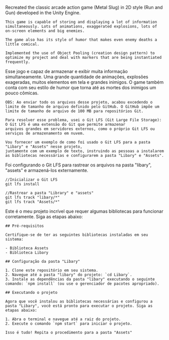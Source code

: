 Recreated the classic arcade action game (Metal Slug) in 2D style (Run and Gun) developed in the Unity Engine.

    This game is capable of storing and displaying a lot of information simultaneously. Lots of animations, exaggerated explosions, lots of on-screen elements and big enemies.

    The game also has its style of humor that makes even enemy deaths a little comical.

    Implemented the use of Object Pooling (creation design pattern) to optimize my project and deal with markers that are being instantiated frequently.

Esse jogo e capaz de armazenar e exibir muita informação simultaneamente. Uma grande quantidade de animações, explosões exageradas, muitos elementos em tela e grandes inimigos. O game também conta com seu estilo de humor que torna até as mortes dos inimigos um pouco cômicas.

    OBS: Ao enviar todo os arquivos desse projeto, acabou excedendo o limite de tamanho de arquivo definido pelo GitHub. O GitHub impõe um limite de tamanho de arquivo de 100 MB para repositórios Git.

    Para resolver esse problema, usei o Git LFS (Git Large File Storage):  
    O Git LFS é uma extensão do Git que permite armazenar 
    arquivos grandes em servidores externos, como o próprio Git LFS ou serviços de armazenamento em nuvem. 

    Vou fornecer um exemplo de como foi usado o Git LFS para a pasta "Libary" e "Assets" nesse projeto, 
    juntamente com um exemplo de texto, instruindo as pessoas a instalarem as bibliotecas necessárias e configurarem a pasta "Libary" e "Assets". 

Foi configurando o Git LFS para rastrear os arquivos na pasta "libary", "assets" e armazená-los externamente. 

    //Inicializar o Git LFS
    git lfs install 

    //Rastrear a pasta "Library" e "assets"
    git lfs track "libary/*" 
    git lfs track "Assets/*"
    
Este é o meu projeto incrível que requer algumas bibliotecas para funcionar corretamente. Siga as etapas abaixo:

    ## Pré-requisitos

    Certifique-se de ter as seguintes bibliotecas instaladas em seu sistema:

    - Biblioteca Assets
    - Biblioteca Libary

    ## Configuração da pasta "Libary"

    1. Clone este repositório em seu sistema.
    2. Navegue até a pasta "libary" do projeto: `cd Libary`.
    3. Instale as dependências da pasta "libary" executando o seguinte comando: `npm install` (ou use o gerenciador de pacotes apropriado).

    ## Executando o projeto

    Agora que você instalou as bibliotecas necessárias e configurou a pasta "Libary", você está pronto para executar o projeto. Siga as etapas abaixo:

    1. Abra o terminal e navegue até a raiz do projeto.
    2. Execute o comando `npm start` para iniciar o projeto.

    Isso é tudo! Repita o procedimento para a pasta "Assets"
    
    

 
 
   
 
 
